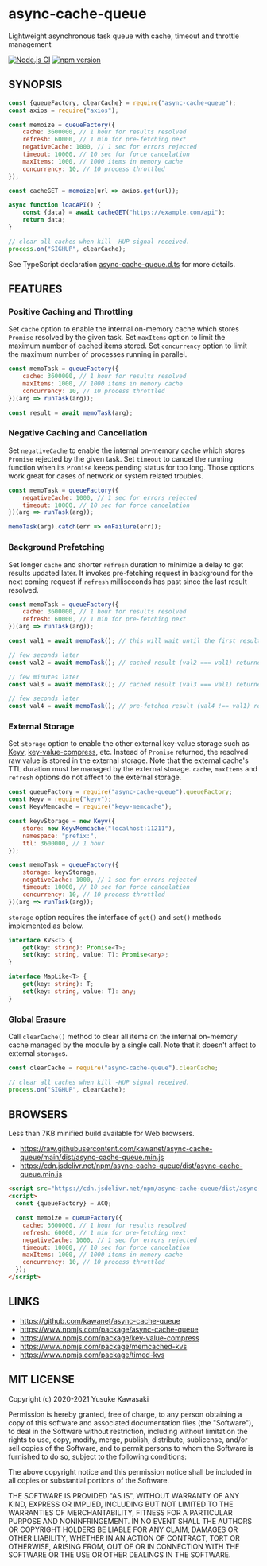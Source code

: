 # async-cache-queue

Lightweight asynchronous task queue with cache, timeout and throttle management

[![Node.js CI](https://github.com/kawanet/async-cache-queue/workflows/Node.js%20CI/badge.svg?branch=main)](https://github.com/kawanet/async-cache-queue/actions/)
[![npm version](https://badge.fury.io/js/async-cache-queue.svg)](https://www.npmjs.com/package/async-cache-queue)

## SYNOPSIS

```js
const {queueFactory, clearCache} = require("async-cache-queue");
const axios = require("axios");

const memoize = queueFactory({
    cache: 3600000, // 1 hour for results resolved
    refresh: 60000, // 1 min for pre-fetching next
    negativeCache: 1000, // 1 sec for errors rejected
    timeout: 10000, // 10 sec for force cancelation
    maxItems: 1000, // 1000 items in memory cache
    concurrency: 10, // 10 process throttled
});

const cacheGET = memoize(url => axios.get(url));

async function loadAPI() {
    const {data} = await cacheGET("https://example.com/api");
    return data;
}

// clear all caches when kill -HUP signal received.
process.on("SIGHUP", clearCache);
```

See TypeScript declaration
[async-cache-queue.d.ts](https://github.com/kawanet/async-cache-queue/blob/main/types/async-cache-queue.d.ts)
for more details.

## FEATURES

### Positive Caching and Throttling

Set `cache` option to enable the internal on-memory cache which stores `Promise` resolved by the given task.
Set `maxItems` option to limit the maximum number of cached items stored.
Set `concurrency` option to limit the maximum number of processes running in parallel.

```js
const memoTask = queueFactory({
    cache: 3600000, // 1 hour for results resolved
    maxItems: 1000, // 1000 items in memory cache
    concurrency: 10, // 10 process throttled
})(arg => runTask(arg));

const result = await memoTask(arg);
```

### Negative Caching and Cancellation

Set `negativeCache` to enable the internal on-memory cache which stores `Promise` rejected by the given task.
Set `timeout` to cancel the running function when its `Promise` keeps pending status for too long.
Those options work great for cases of network or system related troubles.

```js
const memoTask = queueFactory({
    negativeCache: 1000, // 1 sec for errors rejected
    timeout: 10000, // 10 sec for force cancelation
})(arg => runTask(arg));

memoTask(arg).catch(err => onFailure(err));
```

### Background Prefetching

Set longer `cache` and shorter `refresh` duration to minimize a delay to get results updated later.
It invokes pre-fetching request in background for the next coming request
if `refresh` milliseconds has past since the last result resolved.

```js
const memoTask = queueFactory({
    cache: 3600000, // 1 hour for results resolved
    refresh: 60000, // 1 min for pre-fetching next
})(arg => runTask(arg));

const val1 = await memoTask(); // this will wait until the first result resolved.

// few seconds later
const val2 = await memoTask(); // cached result (val2 === val1) returned without delay.

// few minutes later
const val3 = await memoTask(); // cached result (val3 === val1) returned without delay. pre-fetching started in background.

// few seconds later
const val4 = await memoTask(); // pre-fetched result (val4 !== val1) returned without outward delay.
```

### External Storage

Set `storage` option to enable the other external key-value storage such as
[Keyv](https://www.npmjs.com/package/keyv),
[key-value-compress](https://www.npmjs.com/package/key-value-compress), etc.
Instead of `Promise` returned, the resolved raw value is stored in the external storage.
Note that the external cache's TTL duration must be managed by the external storage.
`cache`, `maxItems` and `refresh` options do not affect to the external storage.

```js
const queueFactory = require("async-cache-queue").queueFactory;
const Keyv = require("keyv");
const KeyvMemcache = require("keyv-memcache");

const keyvStorage = new Keyv({
    store: new KeyvMemcache("localhost:11211"),
    namespace: "prefix:",
    ttl: 3600000, // 1 hour
});

const memoTask = queueFactory({
    storage: keyvStorage,
    negativeCache: 1000, // 1 sec for errors rejected
    timeout: 10000, // 10 sec for force cancelation
    concurrency: 10, // 10 process throttled
})(arg => runTask(arg));
```

`storage` option requires the interface of `get()` and `set()` methods implemented as below.

```typescript
interface KVS<T> {
    get(key: string): Promise<T>;
    set(key: string, value: T): Promise<any>;
}

interface MapLike<T> {
    get(key: string): T;
    set(key: string, value: T): any;
}
```

### Global Erasure

Call `clearCache()` method to clear all items on the internal on-memory cache managed by the module by a single call.
Note that it doesn't affect to external `storage`s.

```js
const clearCache = require("async-cache-queue").clearCache;

// clear all caches when kill -HUP signal received.
process.on("SIGHUP", clearCache);
```

## BROWSERS

Less than 7KB minified build available for Web browsers.

- https://raw.githubusercontent.com/kawanet/async-cache-queue/main/dist/async-cache-queue.min.js
- https://cdn.jsdelivr.net/npm/async-cache-queue/dist/async-cache-queue.min.js


```html
<script src="https://cdn.jsdelivr.net/npm/async-cache-queue/dist/async-cache-queue.min.js"></script>
<script>
  const {queueFactory} = ACQ;

  const memoize = queueFactory({
    cache: 3600000, // 1 hour for results resolved
    refresh: 60000, // 1 min for pre-fetching next
    negativeCache: 1000, // 1 sec for errors rejected
    timeout: 10000, // 10 sec for force cancelation
    maxItems: 1000, // 1000 items in memory cache
    concurrency: 10, // 10 process throttled
  });
</script>
```

## LINKS

- https://github.com/kawanet/async-cache-queue
- https://www.npmjs.com/package/async-cache-queue
- https://www.npmjs.com/package/key-value-compress
- https://www.npmjs.com/package/memcached-kvs
- https://www.npmjs.com/package/timed-kvs

## MIT LICENSE

Copyright (c) 2020-2021 Yusuke Kawasaki

Permission is hereby granted, free of charge, to any person obtaining a copy of this software and associated
documentation files (the "Software"), to deal in the Software without restriction, including without limitation the
rights to use, copy, modify, merge, publish, distribute, sublicense, and/or sell copies of the Software, and to permit
persons to whom the Software is furnished to do so, subject to the following conditions:

The above copyright notice and this permission notice shall be included in all copies or substantial portions of the
Software.

THE SOFTWARE IS PROVIDED "AS IS", WITHOUT WARRANTY OF ANY KIND, EXPRESS OR IMPLIED, INCLUDING BUT NOT LIMITED TO THE
WARRANTIES OF MERCHANTABILITY, FITNESS FOR A PARTICULAR PURPOSE AND NONINFRINGEMENT. IN NO EVENT SHALL THE AUTHORS OR
COPYRIGHT HOLDERS BE LIABLE FOR ANY CLAIM, DAMAGES OR OTHER LIABILITY, WHETHER IN AN ACTION OF CONTRACT, TORT OR
OTHERWISE, ARISING FROM, OUT OF OR IN CONNECTION WITH THE SOFTWARE OR THE USE OR OTHER DEALINGS IN THE SOFTWARE.
